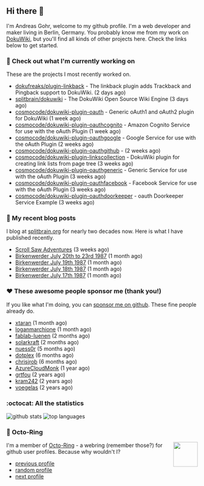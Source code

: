 ## Hi there :wave:

I'm Andreas Gohr, welcome to my github profile. I'm a web developer and maker living in Berlin, Germany. You probably know me from my work on [DokuWiki](https://github.com/splitbrain/dokuwiki), but you'll find all kinds of other projects here. Check the links below to get started.

### :hammer: Check out what I'm currently working on

These are the projects I most recently worked on.


- [dokufreaks/plugin-linkback](https://github.com/dokufreaks/plugin-linkback) - The linkback plugin adds Trackback and Pingback support to DokuWiki. (2 days ago)
- [splitbrain/dokuwiki](https://github.com/splitbrain/dokuwiki) - The DokuWiki Open Source Wiki Engine (3 days ago)
- [cosmocode/dokuwiki-plugin-oauth](https://github.com/cosmocode/dokuwiki-plugin-oauth) - Generic oAuth1 and oAuth2 plugin for DokuWiki (1 week ago)
- [cosmocode/dokuwiki-plugin-oauthcognito](https://github.com/cosmocode/dokuwiki-plugin-oauthcognito) - Amazon Cognito Service for use with the oAuth Plugin (1 week ago)
- [cosmocode/dokuwiki-plugin-oauthgoogle](https://github.com/cosmocode/dokuwiki-plugin-oauthgoogle) - Google Service for use with the oAuth Plugin (2 weeks ago)
- [cosmocode/dokuwiki-plugin-oauthgithub](https://github.com/cosmocode/dokuwiki-plugin-oauthgithub) -  (2 weeks ago)
- [cosmocode/dokuwiki-plugin-linkscollection](https://github.com/cosmocode/dokuwiki-plugin-linkscollection) - DokuWiki plugin for creating link lists from page tree (3 weeks ago)
- [cosmocode/dokuwiki-plugin-oauthgeneric](https://github.com/cosmocode/dokuwiki-plugin-oauthgeneric) - Generic Service for use with the oAuth Plugin (3 weeks ago)
- [cosmocode/dokuwiki-plugin-oauthfacebook](https://github.com/cosmocode/dokuwiki-plugin-oauthfacebook) - Facebook Service for use with the oAuth Plugin (3 weeks ago)
- [cosmocode/dokuwiki-plugin-oauthdoorkeeper](https://github.com/cosmocode/dokuwiki-plugin-oauthdoorkeeper) - oauth Doorkeeper Service Example (3 weeks ago)

### :scroll: My recent blog posts

I blog at [splitbrain.org](https://www.splitbrain.org) for nearly two decades now. Here is what I have published recently.


- [Scroll Saw Adventures](https://www.splitbrain.org/blog/2021-12/02-scrollsaw_adventures) (3 weeks ago)
- [Birkenwerder July 20th to 23rd 1987](https://www.splitbrain.org/blog/1987-07/20-birkenwerder) (1 month ago)
- [Birkenwerder July 19th 1987](https://www.splitbrain.org/blog/1987-07/19-birkenwerder) (1 month ago)
- [Birkenwerder July 18th 1987](https://www.splitbrain.org/blog/1987-07/18-birkenwerder) (1 month ago)
- [Birkenwerder July 17th 1987](https://www.splitbrain.org/blog/1987-07/17-birkenwerder) (1 month ago)

### :hearts:️ These awesome people sponsor me (thank you!)

If you like what I'm doing, you can [sponsor me on github](https://github.com/sponsors/splitbrain). These fine people already do.


- [xtaran](https://github.com/xtaran) (1 month ago)
- [loganmarchione](https://github.com/loganmarchione) (1 month ago)
- [fablab-luenen](https://github.com/fablab-luenen) (2 months ago)
- [solarkraft](https://github.com/solarkraft) (2 months ago)
- [nuess0r](https://github.com/nuess0r) (5 months ago)
- [dotplex](https://github.com/dotplex) (6 months ago)
- [chrisjrob](https://github.com/chrisjrob) (6 months ago)
- [AzureCloudMonk](https://github.com/AzureCloudMonk) (1 year ago)
- [grtfou](https://github.com/grtfou) (2 years ago)
- [kram242](https://github.com/kram242) (2 years ago)
- [voegelas](https://github.com/voegelas) (2 years ago)

### :octocat: All the statistics

 ![github stats](https://github-readme-stats.vercel.app/api?username=splitbrain&show_icons=true&hide_title=true)
![top languages](https://github-readme-stats.vercel.app/api/top-langs/?username=splitbrain&layout=compact)


### :octopus: Octo-Ring

<img width="64" height="65" src="https://octo-ring.com/static/img/octo.png" align="right" alt="">

I'm a member of [Octo-Ring](https://octo-ring.com/) - a webring (remember those?) for github user profiles. Because why wouldn't I? 

* [previous profile](https://octo-ring.com/p/splitbrain/prev)
* [random profile](https://octo-ring.com/p/splitbrain/random)
* [next profile](https://octo-ring.com/p/splitbrain/next)


